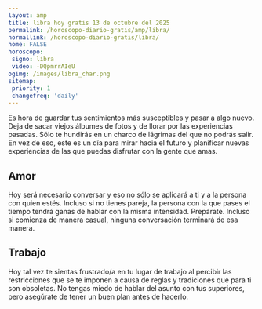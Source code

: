 ```yaml
---
layout: amp
title: libra hoy gratis 13 de octubre del 2025 
permalink: /horoscopo-diario-gratis/amp/libra/
normallink: /horoscopo-diario-gratis/libra/
home: FALSE
horoscopo:
 signo: libra
 video: -DQpmrrAIeU
ogimg: /images/libra_char.png
sitemap:
 priority: 1
 changefreq: 'daily'
---
```



Es hora de guardar tus sentimientos más susceptibles y pasar a algo nuevo. Deja de sacar viejos álbumes de fotos y de llorar por las experiencias pasadas. Sólo te hundirás en un charco de lágrimas del que no podrás salir. En vez de eso, este es un día para mirar hacia el futuro y planificar nuevas experiencias de las que puedas disfrutar con la gente que amas.

## Amor

Hoy será necesario conversar y eso no sólo se aplicará a ti y a la persona con quien estés. Incluso si no tienes pareja, la persona con la que pases el tiempo tendrá ganas de hablar con la misma intensidad. Prepárate. Incluso si comienza de manera casual, ninguna conversación terminará de esa manera.

## Trabajo

Hoy tal vez te sientas frustrado/a en tu lugar de trabajo al percibir las restricciones que se te imponen a causa de reglas y tradiciones que para ti son obsoletas. No tengas miedo de hablar del asunto con tus superiores, pero asegúrate de tener un buen plan antes de hacerlo.